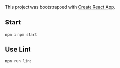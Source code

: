 This project was bootstrapped with [Create React App](https://github.com/facebook/create-react-app).

## Start

`npm i` 
`npm start` 

## Use Lint

`npm run lint`

